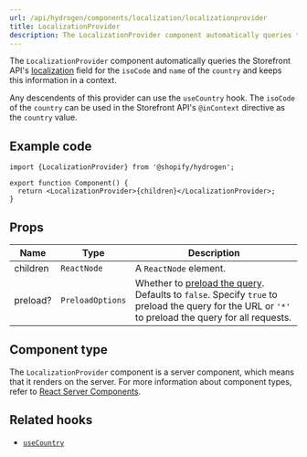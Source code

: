 ```yaml
---
url: /api/hydrogen/components/localization/localizationprovider
title: LocalizationProvider
description: The LocalizationProvider component automatically queries the Storefront API's localization field for the isoCode and name of the country and keeps this information in a context.
---
```


The `LocalizationProvider` component automatically queries the Storefront API's [localization](/api/storefront/latest/objects/queryroot) field for the `isoCode` and `name` of the `country` and keeps this information in a context.

Any descendents of this provider can use the `useCountry` hook. The `isoCode` of the `country` can be used in the Storefront API's `@inContext` directive as the `country` value.

## Example code

```tsx
import {LocalizationProvider} from '@shopify/hydrogen';

export function Component() {
  return <LocalizationProvider>{children}</LocalizationProvider>;
}
```

## Props

| Name     | Type                        | Description                                                                                                                                                                                                    |
| -------- | --------------------------- | -------------------------------------------------------------------------------------------------------------------------------------------------------------------------------------------------------------- |
| children | <code>ReactNode</code>      | A `ReactNode` element.                                                                                                                                                                                         |
| preload? | <code>PreloadOptions</code> | Whether to [preload the query](/custom-storefronts/hydrogen/framework/preloaded-queries). Defaults to `false`. Specify `true` to preload the query for the URL or `'*'` to preload the query for all requests. |

## Component type

The `LocalizationProvider` component is a server component, which means that it renders on the server. For more information about component types, refer to [React Server Components](/custom-storefronts/hydrogen/framework/react-server-components).

## Related hooks

- [`useCountry`](/api/hydrogen/hooks/localization/usecountry)
